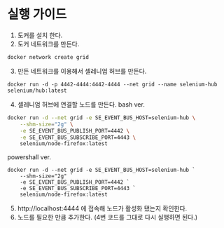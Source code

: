 # 실행 가이드 
1. 도커를 설치 한다.
2. 도커 네트워크를 만든다.
```docker
docker network create grid
```
3. 만든 네트워크를 이용해서 셀레니엄 허브를 만든다.
```docker
docker run -d -p 4442-4444:4442-4444 --net grid --name selenium-hub selenium/hub:latest
```
4. 셀레니엄 허브에 연결할 노드를 만든다.
bash ver.
```bash
docker run -d --net grid -e SE_EVENT_BUS_HOST=selenium-hub \
    --shm-size="2g" \
    -e SE_EVENT_BUS_PUBLISH_PORT=4442 \
    -e SE_EVENT_BUS_SUBSCRIBE_PORT=4443 \
    selenium/node-firefox:latest
```
powershall ver.
```powershall
docker run -d --net grid -e SE_EVENT_BUS_HOST=selenium-hub `
    --shm-size="2g" `
    -e SE_EVENT_BUS_PUBLISH_PORT=4442 `
    -e SE_EVENT_BUS_SUBSCRIBE_PORT=4443 `
    selenium/node-firefox:latest
```
5. http://localhost:4444 에 접속해 노드가 활성화 됐는지 확인한다.
6. 노드를 필요한 만큼 추가한다. (4번 코드를 그대로 다시 실행하면 된다.)
